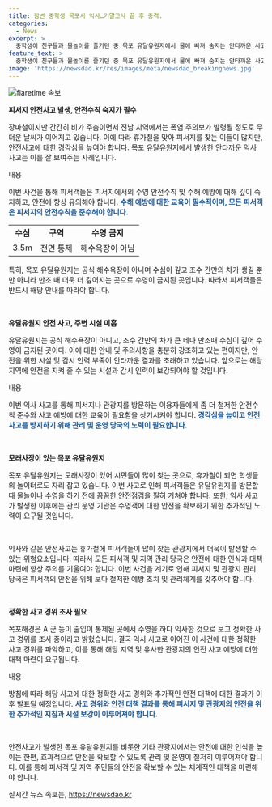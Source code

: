 ```yaml
---
title: 참변 중학생 목포서 익사…기말고사 끝 후 충격.
categories:
  - News
excerpt: >
  중학생이 친구들과 물놀이를 즐기던 중 목포 유달유원지에서 물에 빠져 숨지는 안타까운 사고가 발생했습니다. 유원지는 수영이 금지된 곳인데도 불구하고, 사고 발생지점에는 안전 인력이 부재하고 있었습니다. 목포해경은 사고 경위를 조사 중이며, 이 같은 안전사고를 예방하기 위해 유원지에서는 수영이 금지되고 있음에도 불구하고 안전 요원이나 감시 인력이 부족하다는 문제가 드러나고 있습니다. - KBS 뉴스
feature_text: >
  중학생이 친구들과 물놀이를 즐기던 중 목포 유달유원지에서 물에 빠져 숨지는 안타까운 사고가 발생했습니다. 유원지는 수영이 금지된 곳인데도 불구하고, 사고 발생지점에는 안전 인력이 부재하고 있었습니다. 목포해경은 사고 경위를 조사 중이며, 이 같은 안전사고를 예방하기 위해 유원지에서는 수영이 금지되고 있음에도 불구하고 안전 요원이나 감시 인력이 부족하다는 문제가 드러나고 있습니다. - KBS 뉴스
image: 'https://newsdao.kr/res/images/meta/newsdao_breakingnews.jpg'
---
```


<p><img src="https://newsdao.kr/res/images/meta/newsdao_breakingnews.jpg" alt="flaretime 속보" /></p>

<p><b>피서지 안전사고 발생, 안전수칙 숙지가 필수</b></p>

<p>장마철이지만 간간히 비가 주춤이면서 전남 지역에서는 폭염 주의보가 발령될 정도로 무더운 날씨가 이어지고 있습니다. 이에 따라 휴가철을 맞아 피서지를 찾는 이들이 많지만, 안전사고에 대한 경각심을 높여야 합니다. 목포 유달유원지에서 발생한 안타까운 익사 사고는 이를 잘 보여주는 사례입니다.</p>

<p data-ke-size="size16">내용</p>

<p>이번 사건을 통해 피서객들은 피서지에서의 수영 안전수칙 및 수해 예방에 대해 깊이 숙지하고, 안전에 항상 유의해야 합니다. <b><span style="color: #1a5490;">수해 예방에 대한 교육이 필수적이며, 모든 피서객은 피서지의 안전수칙을 준수해야 합니다.</span></b> </p>

<table>
  <tr>
    <td style="text-align: center; height: 17px;"><b>수심</b></td>
    <td style="text-align: center; height: 17px;"><b>구역</b></td>
    <td style="text-align: center; height: 17px;"><b>수영 금지</b></td>
  </tr>
  <tr>
    <td style="text-align: center; height: 17px;">3.5m</td>
    <td style="text-align: center; height: 17px;">전면 통제</td>
    <td style="text-align: center; height: 17px;">해수욕장이 아님</td>
  </tr>
</table>

<p>특히, 목포 유달유원지는 공식 해수욕장이 아니며 수심이 깊고 조수 간만의 차가 생길 뿐만 아니라 만조 때 더욱 더 깊어지는 곳으로 수영이 금지된 곳입니다. 따라서 피서객들은 반드시 해당 안내를 따라야 합니다. </p>

<p data-ke-size="size16">&nbsp;</p>

<p><b>유달유원지 안전 사고, 주변 시설 미흡</b></p>

<p>유달유원지는 공식 해수욕장이 아니고, 조수 간만의 차가 큰 데다 만조때 수심이 깊어 수영이 금지된 곳이다. 이에 대한 안내 및 주의사항을 충분히 강조하고 있는 편이지만, 안전을 위한 시설 및 감시 인력 부족이 안타까운 결과를 초래하고 있습니다. 앞으로는 해당 지역에 안전을 지켜 줄 수 있는 시설과 감시 인력이 보강되어야 할 것입니다.</p>

<p data-ke-size="size16">내용</p>

<p>이번 익사 사고를 통해 피서지나 관광지를 방문하는 이용자들에게 좀 더 철저한 안전수칙 준수와 사고 예방에 대한 교육이 필요함을 상기시켜야 합니다. <b><span style="color: #1a5490;">경각심을 높이고 안전사고를 방지하기 위해 관리 및 운영 당국의 노력이 필요합니다.</span></b> </p>

<p data-ke-size="size16">&nbsp;</p>

<p><b>모래사장이 있는 목포 유달유원지</b></p>

<p>목포 유달유원지는 모래사장이 있어 시민들이 많이 찾는 곳으로, 휴가철이 되면 학생들의 놀이터로도 자리 잡고 있습니다. 이번 사고로 인해 피서객들은 유달유원지를 방문할 때 물놀이나 수영을 하기 전에 꼼꼼한 안전점검을 필히 거쳐야 합니다. 또한, 익사 사고가 발생한 이후에는 관리 운영 기관은 수영객에 대한 안전을 확보하기 위한 추가적인 노력이 요구될 것입니다. </p>

<p data-ke-size="size16">&nbsp;</p>

<p>익사와 같은 안전사고는 휴가철에 피서객들이 많이 찾는 관광지에서 더욱이 발생할 수 있는 위험요소입니다. 따라서 모든 피서객 및 지역 관리 당국은 안전에 대한 인식과 대책 마련에 항상 주의를 기울여야 합니다. 이번 사건을 계기로 인해 피서지 및 관광지 관리 당국은 피서객의 안전을 위해 보다 철저한 예방 조치 및 관리체계를 갖추어야 합니다. </p>

<p data-ke-size="size16">&nbsp;</p>

<p><b>정확한 사고 경위 조사 필요</b></p>

<p>목포해경은 A 군 등이 출입이 통제된 곳에서 수영을 하다 익사한 것으로 보고 정확한 사고 경위를 조사 중이라고 밝혔습니다. 결국 익사 사고로 이어진 이 사건에 대한 정확한 사고 경위를 파악하고, 이를 통해 해당 지역 및 유사한 관광지의 안전 사고 예방에 대한 대책 마련이 요구됩니다.</p>

<p data-ke-size="size16">내용</p>

<p>방침에 따라 해당 사고에 대한 정확한 사고 경위와 추가적인 안전 대책에 대한 결과가 이후 발표될 예정입니다. <b><span style="color: #1a5490;">사고 경위와 안전 대책 결과를 통해 피서지 및 관광지의 안전을 위한 추가적인 지침과 시설 보강이 이루어져야 합니다.</span></b></p>

<p data-ke-size="size16">&nbsp;</p>

<p>안전사고가 발생한 목포 유달유원지를 비롯한 기타 관광지에서는 안전에 대한 인식을 높이는 한편, 효과적으로 안전을 확보할 수 있도록 관리 및 운영이 철저히 이루어져야 합니다. 이를 통해 피서객 및 지역 주민들의 안전을 확보할 수 있는 체계적인 대책을 마련해야 합니다.</p>
실시간 뉴스 속보는, <a href="https://newsdao.kr" rel="dofollow">https://newsdao.kr</a>


